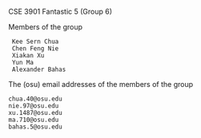 CSE 3901 Fantastic 5 (Group 6)

 Members of the group
   
     Kee Sern Chua
     Chen Feng Nie
     Xiakan Xu
     Yun Ma
     Alexander Bahas
     
The (osu) email addresses of the members of the group 
    
    chua.40@osu.edu
    nie.97@osu.edu
    xu.1487@osu.edu
    ma.710@osu.edu
    bahas.5@osu.edu

